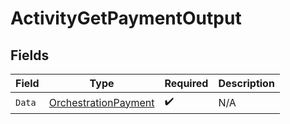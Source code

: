 # ActivityGetPaymentOutput


## Fields

| Field                                                               | Type                                                                | Required                                                            | Description                                                         |
| ------------------------------------------------------------------- | ------------------------------------------------------------------- | ------------------------------------------------------------------- | ------------------------------------------------------------------- |
| `Data`                                                              | [OrchestrationPayment](../../models/shared/orchestrationpayment.md) | :heavy_check_mark:                                                  | N/A                                                                 |